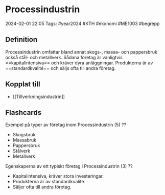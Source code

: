 # Processindustrin

2024-02-01 22:05
Tags: #year2024 #KTH #ekonomi #ME1003 #begrepp

## Definition

Processindustrin omfattar bland annat skogs-, massa- och pappersbruk också stål- och metallverk. Sådana företag är vanligtvis ==kapitalintensiva== och kräver dyra anläggningar. Produkterna är av ==standardkvalité== och säljs ofta till andra företag.

## Kopplat till

- [[Tillverkningsindustrin]]

## Flashcards

Exempel på typer av företag inom Processindustrin (5)
??
- Skogsbruk
- Massabruk
- Pappersbruk
- Stålverk
- Metallverk
<!--SR:!2024-02-10,2,250!2024-02-11,2,252-->

Egenskaperna av ett typiskt företag i Processindustrin (3)
??
- Kapitalintensiva, kräver stora investeringar.
- Produkterna är av standardkvalité.
- Säljer ofta till andra företag.
<!--SR:!2024-02-09,1,235!2024-02-10,1,231-->
